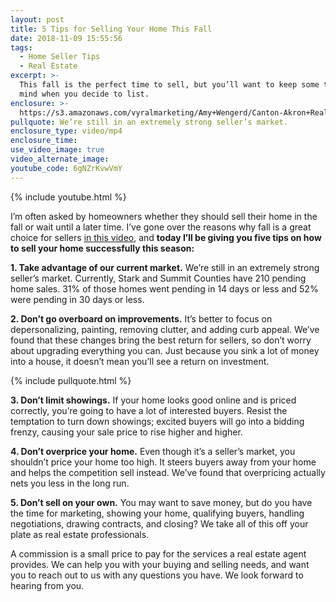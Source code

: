 ```yaml
---
layout: post
title: 5 Tips for Selling Your Home This Fall
date: 2018-11-09 15:55:56
tags:
  - Home Seller Tips
  - Real Estate
excerpt: >-
  This fall is the perfect time to sell, but you’ll want to keep some things in
  mind when you decide to list.
enclosure: >-
  https://s3.amazonaws.com/vyralmarketing/Amy+Wengerd/Canton-Akron+Real+Estate+Agent-+5+Tips+for+a+Successful+Fall+Home+Sale.mp4
pullquote: We’re still in an extremely strong seller’s market.
enclosure_type: video/mp4
enclosure_time:
use_video_image: true
video_alternate_image:
youtube_code: 6gNZrKvwVmY
---
```


{% include youtube.html %}

I’m often asked by homeowners whether they should sell their home in the fall or wait until a later time. I’ve gone over the reasons why fall is a great choice for sellers [in this video](https://soldbyamyblog.com/this-fall-is-a-great-opportunity-to-sell-your-home.html), and **today I’ll be giving you five tips on how to sell your home successfully this season:**

**1. Take advantage of our current market.** We’re still in an extremely strong seller’s market. Currently, Stark and Summit Counties have 210 pending home sales. 31% of those homes went pending in 14 days or less and 52% were pending in 30 days or less.

**2. Don’t go overboard on improvements.** It’s better to focus on depersonalizing, painting, removing clutter, and adding curb appeal. We’ve found that these changes bring the best return for sellers, so don’t worry about upgrading everything you can. Just because you sink a lot of money into a house, it doesn’t mean you’ll see a return on investment.

{% include pullquote.html %}

**3. Don’t limit showings.** If your home looks good online and is priced correctly, you’re going to have a lot of interested buyers. Resist the temptation to turn down showings; excited buyers will go into a bidding frenzy, causing your sale price to rise higher and higher.

**4. Don’t overprice your home.** Even though it’s a seller’s market, you shouldn’t price your home too high. It steers buyers away from your home and helps the competition sell instead. We’ve found that overpricing actually nets you less in the long run.

**5. Don’t sell on your own.** You may want to save money, but do you have the time for marketing, showing your home, qualifying buyers, handling negotiations, drawing contracts, and closing? We take all of this off your plate as real estate professionals.

A commission is a small price to pay for the services a real estate agent provides. We can help you with your buying and selling needs, and want you to reach out to us with any questions you have. We look forward to hearing from you.

&nbsp;
